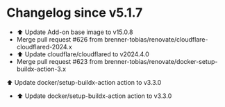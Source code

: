 # Changelog since v5.1.7
- ⬆️ Update Add-on base image to v15.0.8 
- Merge pull request #626 from brenner-tobias/renovate/cloudflare-cloudflared-2024.x 
- ⬆️ Update cloudflare/cloudflared to v2024.4.0 
- Merge pull request #623 from brenner-tobias/renovate/docker-setup-buildx-action-3.x

⬆️ Update docker/setup-buildx-action action to v3.3.0 
- ⬆️ Update docker/setup-buildx-action action to v3.3.0 
